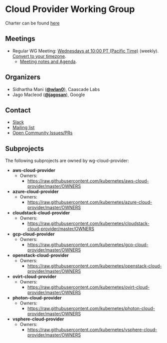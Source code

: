 <!---
This is an autogenerated file!

Please do not edit this file directly, but instead make changes to the
sigs.yaml file in the project root.

To understand how this file is generated, see https://git.k8s.io/community/generator/README.md
-->
# Cloud Provider Working Group

Charter can be found [here](https://docs.google.com/document/d/1m4Kvnh_u_9cENEE9n1ifYowQEFSgiHnbw43urGJMB64/edit#)

## Meetings
* Regular WG Meeting: [Wednesdays at 10:00 PT (Pacific Time)](https://zoom.us/my/cloudprovider) (weekly). [Convert to your timezone](http://www.thetimezoneconverter.com/?t=10:00&tz=PT%20%28Pacific%20Time%29).
  * [Meeting notes and Agenda](https://docs.google.com/document/d/1OZE-ub-v6B8y-GuaWejL-vU_f9jsjBbrim4LtTfxssw/edit#heading=h.w7i4ksrweimp).

## Organizers
* Sidhartha Mani (**[@wlan0](https://github.com/wlan0)**), Caascade Labs
* Jago Macleod (**[@jagosan](https://github.com/jagosan)**), Google

## Contact
* [Slack](https://kubernetes.slack.com/messages/wg-cloud-provider)
* [Mailing list](https://groups.google.com/forum/#!forum/kubernetes-wg-cloud-provider)
* [Open Community Issues/PRs](https://github.com/kubernetes/community/labels/wg%2Fcloud-provider)

## Subprojects

The following subprojects are owned by wg-cloud-provider:
- **aws-cloud-provider**
  - Owners:
    - https://raw.githubusercontent.com/kubernetes/aws-cloud-provider/master/OWNERS
- **azure-cloud-provider**
  - Owners:
    - https://raw.githubusercontent.com/kubernetes/azure-cloud-provider/master/OWNERS
- **cloudstack-cloud-provider**
  - Owners:
    - https://raw.githubusercontent.com/kubernetes/cloudstack-cloud-provider/master/OWNERS
- **gcp-cloud-provider**
  - Owners:
    - https://raw.githubusercontent.com/kubernetes/gcp-cloud-provider/master/OWNERS
- **openstack-cloud-provider**
  - Owners:
    - https://raw.githubusercontent.com/kubernetes/openstack-cloud-provider/master/OWNERS
- **ovirt-cloud-provider**
  - Owners:
    - https://raw.githubusercontent.com/kubernetes/ovirt-cloud-provider/master/OWNERS
- **photon-cloud-provider**
  - Owners:
    - https://raw.githubusercontent.com/kubernetes/photon-cloud-provider/master/OWNERS
- **vsphere-cloud-provider**
  - Owners:
    - https://raw.githubusercontent.com/kubernetes/vsphere-cloud-provider/master/OWNERS

<!-- BEGIN CUSTOM CONTENT -->

<!-- END CUSTOM CONTENT -->
